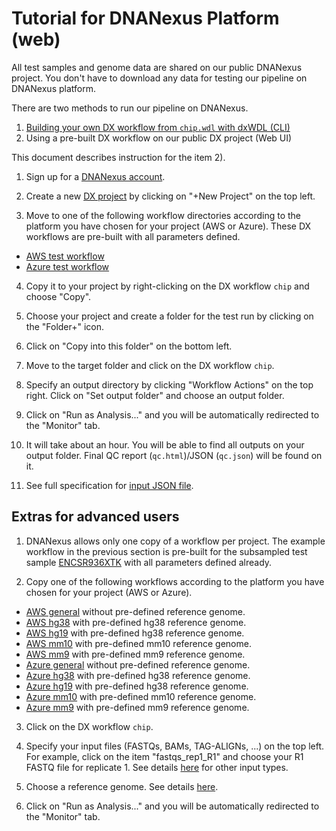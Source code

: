 Tutorial for DNANexus Platform (web)
====================================

All test samples and genome data are shared on our public DNANexus project. You don't have to download any data for testing our pipeline on DNANexus platform.

There are two methods to run our pipeline on DNANexus.

1) [Building your own DX workflow from `chip.wdl` with dxWDL (CLI)](tutorial_dx_cli.md)
2) Using a pre-built DX workflow on our public DX project (Web UI)

This document describes instruction for the item 2).

1. Sign up for a [DNANexus account](https://platform.dnanexus.com/register).

2. Create a new [DX project](https://platform.dnanexus.com/projects) by clicking on "+New Project" on the top left.

3. Move to one of the following workflow directories according to the platform you have chosen for your project (AWS or Azure). These DX workflows are pre-built with all parameters defined.

* [AWS test workflow](https://platform.dnanexus.com/projects/BKpvFg00VBPV975PgJ6Q03v6/data/ChIP-seq2/workflows/test_ENCSR936XTK_subsampled)
* [Azure test workflow](https://platform.dnanexus.com/projects/F6K911Q9xyfgJ36JFzv03Z5J/data/ChIP-seq2/workflows/test_ENCSR936XTK_subsampled)

4. Copy it to your project by right-clicking on the DX workflow `chip` and choose "Copy". 

5. Choose your project and create a folder for the test run by clicking on the "Folder+" icon.

6. Click on "Copy into this folder" on the bottom left.

7. Move to the target folder and click on the DX workflow `chip`.

9. Specify an output directory by clicking "Workflow Actions" on the top right. Click on "Set output folder" and choose an output folder.

10. Click on "Run as Analysis..." and you will be automatically redirected to the "Monitor" tab.

11. It will take about an hour. You will be able to find all outputs on your output folder. Final QC report (`qc.html`)/JSON (`qc.json`) will be found on it.

11. See full specification for [input JSON file](input.md).


## Extras for advanced users

1. DNANexus allows only one copy of a workflow per project. The example workflow in the previous section is pre-built for the subsampled test sample [ENCSR936XTK](https://www.encodeproject.org/experiments/ENCSR936XTK/) with all parameters defined already.

2. Copy one of the following workflows according to the platform you have chosen for your project (AWS or Azure).
* [AWS general](https://platform.dnanexus.com/projects/BKpvFg00VBPV975PgJ6Q03v6/data/ChIP-seq2/workflows/v1.1/general) without pre-defined reference genome.
* [AWS hg38](https://platform.dnanexus.com/projects/BKpvFg00VBPV975PgJ6Q03v6/data/ChIP-seq2/workflows/v1.1/hg38) with pre-defined hg38 reference genome.
* [AWS hg19](https://platform.dnanexus.com/projects/BKpvFg00VBPV975PgJ6Q03v6/data/ChIP-seq2/workflows/v1.1/hg19) with pre-defined hg38 reference genome.
* [AWS mm10](https://platform.dnanexus.com/projects/BKpvFg00VBPV975PgJ6Q03v6/data/ChIP-seq2/workflows/v1.1/mm10) with pre-defined mm10 reference genome.
* [AWS mm9](https://platform.dnanexus.com/projects/BKpvFg00VBPV975PgJ6Q03v6/data/ChIP-seq2/workflows/v1.1/mm9) with pre-defined mm9 reference genome.
* [Azure general](https://platform.dnanexus.com/projects/F6K911Q9xyfgJ36JFzv03Z5J/data/ChIP-seq2/workflows/v1.1/general) without pre-defined reference genome.
* [Azure hg38](https://platform.dnanexus.com/projects/F6K911Q9xyfgJ36JFzv03Z5J/data/ChIP-seq2/workflows/v1.1/hg38) with pre-defined hg38 reference genome.
* [Azure hg19](https://platform.dnanexus.com/projects/F6K911Q9xyfgJ36JFzv03Z5J/data/ChIP-seq2/workflows/v1.1/hg19) with pre-defined hg38 reference genome.
* [Azure mm10](https://platform.dnanexus.com/projects/F6K911Q9xyfgJ36JFzv03Z5J/data/ChIP-seq2/workflows/v1.1/mm10) with pre-defined mm10 reference genome.
* [Azure mm9](https://platform.dnanexus.com/projects/F6K911Q9xyfgJ36JFzv03Z5J/data/ChIP-seq2/workflows/v1.1/mm9) with pre-defined mm9 reference genome.

3. Click on the DX workflow `chip`.

4. Specify your input files (FASTQs, BAMs, TAG-ALIGNs, ...) on the top left. For example, click on the item "fastqs_rep1_R1" and choose your R1 FASTQ file for replicate 1. See details [here](input.md) for other input types.

5. Choose a reference genome. See details [here](input.md).

6. Click on "Run as Analysis..." and you will be automatically redirected to the "Monitor" tab.
